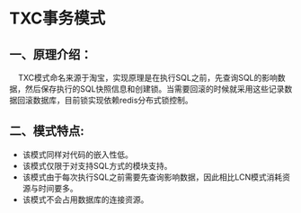 # TXC事务模式

## 一、原理介绍：    
&nbsp;&nbsp;&nbsp;&nbsp;TXC模式命名来源于淘宝，实现原理是在执行SQL之前，先查询SQL的影响数据，然后保存执行的SQL快照信息和创建锁。当需要回滚的时候就采用这些记录数据回滚数据库，目前锁实现依赖redis分布式锁控制。

## 二、模式特点:
* 该模式同样对代码的嵌入性低。
* 该模式仅限于对支持SQL方式的模块支持。
* 该模式由于每次执行SQL之前需要先查询影响数据，因此相比LCN模式消耗资源与时间要多。
* 该模式不会占用数据库的连接资源。
 
